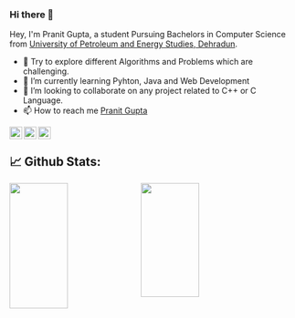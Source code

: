 ### Hi there 👋

Hey, I'm Pranit Gupta, a student Pursuing Bachelors in Computer Science from [University of Petroleum and Energy Studies, Dehradun](https://www.upes.ac.in/).<br>

- 🔭 Try to explore different Algorithms and Problems which are challenging. 
- 🌱 I’m currently learning Pyhton, Java and Web Development 
- 👯 I’m looking to collaborate on any project related to C++ or C Language. 
- 📫 How to reach me [Pranit Gupta](https://www.linkedin.com/in/pranit-gupta-803233190/)<br>
<a href="https://discord.gg/jWK7Vnk%22%3E">
  <img align="left" alt="=Discord Server" width="22px" src="https://cdn.jsdelivr.net/npm/simple-icons@v3/icons/discord.svg" />
</a>
<a href="https://www.instagram.com/pranit0401/%22%3E">
  <img align="left" alt="Pranit's Instagram" width="22px" src="https://cdn.jsdelivr.net/npm/simple-icons@v3/icons/instagram.svg" />
</a>
<a href="https://www.linkedin.com/in/pranit-gupta-803233190/%22%3E">
  <img align="left" alt="Pranit's LinkedIn" width="22px" src="https://cdn.jsdelivr.net/npm/simple-icons@v3/icons/linkedin.svg" />
</a><br>


## 📈 **Github Stats:**
<img align="left" width=45% height=220px src="https://github-readme-stats.vercel.app/api?username=Pranit5895&&show_icons=true&title_color=ffffff&icon_color=bb2acf&text_color=daf7dc&bg_color=151515"><img display="inline" width=45% height=200px src="https://github-readme-stats.anuraghazra1.vercel.app/api/top-langs/?username=Pranit5895&layout=compact&theme=blue-green">
